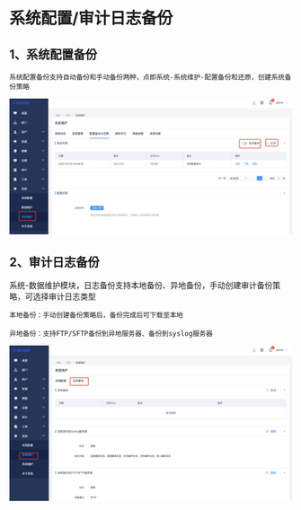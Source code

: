 

# 系统配置/审计日志备份

## 1、系统配置备份

    系统配置备份支持自动备份和手动备份两种，点即系统-系统维护-配置备份和还原，创建系统备份策略


![](/images/faq_super/系统配置备份.png)

## 2、审计日志备份

系统-数据维护模块，日志备份支持本地备份、异地备份，手动创建审计备份策略，可选择审计日志类型

    本地备份：手动创建备份策略后，备份完成后可下载至本地
    
    异地备份：支持FTP/SFTP备份到异地服务器、备份到syslog服务器

![](/images/faq_super/审计日志备份.jpg)
